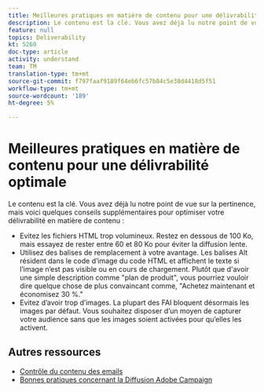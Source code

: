 ```yaml
---
title: Meilleures pratiques en matière de contenu pour une délivrabilité optimale
description: Le contenu est la clé. Vous avez déjà lu notre point de vue sur la pertinence, mais voici quelques conseils supplémentaires pour optimiser votre délivrabilité en matière de contenu.
feature: null
topics: Deliverability
kt: 5260
doc-type: article
activity: understand
team: TM
translation-type: tm+mt
source-git-commit: f797faaf9189f64eb6fc57b84c5e38d4418d5f51
workflow-type: tm+mt
source-wordcount: '189'
ht-degree: 5%

---
```



# Meilleures pratiques en matière de contenu pour une délivrabilité optimale

Le contenu est la clé. Vous avez déjà lu notre point de vue sur la pertinence, mais voici quelques conseils supplémentaires pour optimiser votre délivrabilité en matière de contenu :

* Evitez les fichiers HTML trop volumineux. Restez en dessous de 100 Ko, mais essayez de rester entre 60 et 80 Ko pour éviter la diffusion lente.
* Utilisez des balises de remplacement à votre avantage. Les balises Alt résident dans le code d’image du code HTML et affichent le texte si l’image n’est pas visible ou en cours de chargement. Plutôt que d&#39;avoir une simple description comme &quot;plan de produit&quot;, vous pourriez vouloir dire quelque chose de plus convaincant comme, &quot;Achetez maintenant et économisez 30 %.&quot;
* Evitez d’avoir trop d’images. La plupart des FAI bloquent désormais les images par défaut. Vous souhaitez disposer d’un moyen de capturer votre audience sans que les images soient activées pour qu’elles les activent.

## Autres ressources

* [Contrôle du contenu des emails](https://docs.adobe.com/content/help/en/campaign-standard/using/testing-and-sending/managing-deliverability/control-email-content.html)
* [Bonnes pratiques concernant la Diffusion Adobe Campaign](https://helpx.adobe.com/fr/campaign/kb/delivery-best-practices.html)
